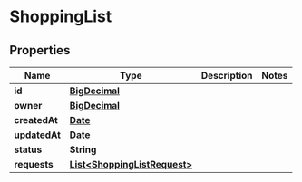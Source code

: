 

# ShoppingList

## Properties

Name | Type | Description | Notes
------------ | ------------- | ------------- | -------------
**id** | [**BigDecimal**](BigDecimal.md) |  | 
**owner** | [**BigDecimal**](BigDecimal.md) |  | 
**createdAt** | [**Date**](Date.md) |  | 
**updatedAt** | [**Date**](Date.md) |  | 
**status** | **String** |  | 
**requests** | [**List&lt;ShoppingListRequest&gt;**](ShoppingListRequest.md) |  | 




